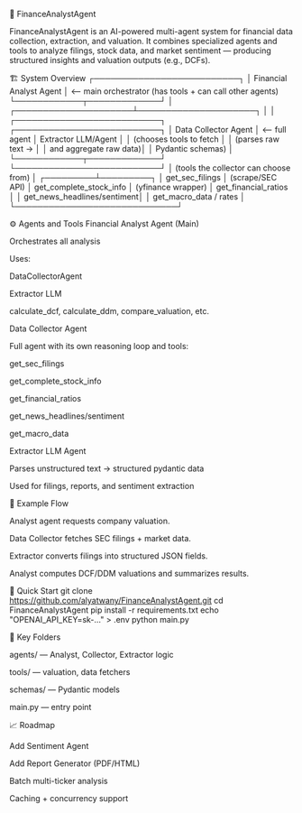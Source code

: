🧠 FinanceAnalystAgent

FinanceAnalystAgent is an AI-powered multi-agent system for financial data collection, extraction, and valuation.
It combines specialized agents and tools to analyze filings, stock data, and market sentiment — producing structured insights and valuation outputs (e.g., DCFs).

🏗️ System Overview
                      ┌──────────────────────────┐
                      │  Financial Analyst Agent │  <-- main orchestrator (has tools + can call other agents)
                      └────────────┬─────────────┘
                                   │
             ┌─────────────────────┴─────────────────────┐
             │                                           │
┌──────────────────────────┐                 ┌──────────────────────────┐
│  Data Collector Agent    │  <-- full agent │   Extractor LLM/Agent   │
│  (chooses tools to fetch │                 │  (parses raw text →     │
│   and aggregate raw data)│                 │   Pydantic schemas)     │
└────────────┬─────────────┘                 └──────────────────────────┘
             │
     (tools the collector can choose from)
             │
   ┌─────────┴─────────┐
   │ get_sec_filings            │ (scrape/SEC API)
   │ get_complete_stock_info    │ (yfinance wrapper)
   │ get_financial_ratios       │
   │ get_news_headlines/sentiment│
   │ get_macro_data / rates      │
   └─────────────────────────────┘

⚙️ Agents and Tools
Financial Analyst Agent (Main)

Orchestrates all analysis

Uses:

DataCollectorAgent

Extractor LLM

calculate_dcf, calculate_ddm, compare_valuation, etc.

Data Collector Agent

Full agent with its own reasoning loop and tools:

get_sec_filings

get_complete_stock_info

get_financial_ratios

get_news_headlines/sentiment

get_macro_data

Extractor LLM Agent

Parses unstructured text → structured pydantic data

Used for filings, reports, and sentiment extraction

🧩 Example Flow

Analyst agent requests company valuation.

Data Collector fetches SEC filings + market data.

Extractor converts filings into structured JSON fields.

Analyst computes DCF/DDM valuations and summarizes results.

🚀 Quick Start
git clone https://github.com/alyatwany/FinanceAnalystAgent.git
cd FinanceAnalystAgent
pip install -r requirements.txt
echo "OPENAI_API_KEY=sk-..." > .env
python main.py

📂 Key Folders

agents/ — Analyst, Collector, Extractor logic

tools/ — valuation, data fetchers

schemas/ — Pydantic models

main.py — entry point

📈 Roadmap

Add Sentiment Agent

Add Report Generator (PDF/HTML)

Batch multi-ticker analysis

Caching + concurrency support
